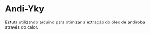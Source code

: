 # Andi-Yky
Estufa utilizando arduino para otimizar a extração do óleo de andiroba através do calor.
